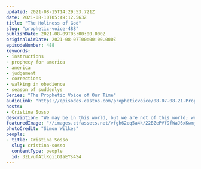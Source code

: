 ```yaml
---
updated: 2021-08-15T14:29:53.721Z
date: 2021-08-10T05:49:12.563Z
title: "The Holiness of God"
slug: "prophetic-voice-488"
publishDate: 2021-08-09T05:00:00.000Z
originalAirDate: 2021-08-07T00:00:00.000Z
episodeNumber: 488
keywords:
- instructions
- prophecy for america
- america
- judgement
- corrections
- walking in obedience
- season of suddenlys
Series: "The Prophetic Voice of Our Time"
audioLink: "https://episodes.castos.com/propheticvoice/08-07-08-21-Prophetic-Voice-of-our-Time.mp3"
hosts:
- Cristina Sosso
description: "We may be in this world, but we are not of this world; we must be holy before the Lord, because He is holy. Do not marry methods, but go to God every step of the way and be holy before Him. God will deal with us because He is a loving and merciful God, and He wants us to finish our race and receive what He has for us."
featuredImage: "//images.ctfassets.net/vfgh62eq5a4k/22BZePVf9fWaJ6xKwmjvwO/01b5e863fffcd4d4286fde3aa19fbf12/simon-wilkes-py3Uw1QbK6A-unsplash__1_.jpg"
photoCredit: "Simon Wilkes"
people:
- title: Cristina Sosso
  slug: cristina-sosso
  contentType: people
  id: 3zLvufAtlKgiiGIaEYs4S4
---
```

